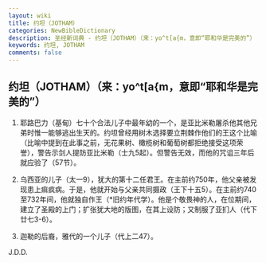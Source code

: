 ```yaml
---
layout: wiki
title: 约坦（JOTHAM）
categories: NewBibleDictionary
description: 圣经新词典 - 约坦（JOTHAM）（来：yo^t[a{m，意即“耶和华是完美的”）
keywords: 约坦, JOTHAM
comments: false
---
```


## 约坦（JOTHAM）（来：yo^t[a{m，意即“耶和华是完美的”）

1. 耶路巴力（基甸）七十个合法儿子中最年幼的一个，是亚比米勒屠杀他其他兄弟时惟一能够逃出生天的。约坦曾经用树木选择要立荆棘作他们的王这个比喻（比喻中提到在此事之前，无花果树、橄榄树和葡萄树都拒绝接受这项荣誉），警告示剑人提防亚比米勒（士九5起）。但警告无效，而他的咒诅三年后就应验了（57节）。

2. 乌西亚的儿子（太一9），犹大的第十二任君王。在主前约750年，他父亲被发现患上痲疯病。于是，他就开始与父亲共同摄政（王下十五5）。在主前约740至732年间，他就独自作王（*旧约年代学）。他是个敬畏神的人，在位期间，建立了圣殿的上门；扩张犹大地的版图，在其上设防；又制服了亚扪人（代下廿七3-6）。

3. 迦勒的后裔，雅代的一个儿子（代上二47）。

J.D.D.









